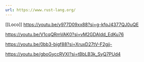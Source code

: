 ```yaml
---
url: https://www.rust-lang.org/
---
```


[[Loco]]
https://youtu.be/y977D09xx88?si=g-kfpJ4377QJ0uQE

https://youtu.be/V1cqQRmVAK0?si=vM2GDAldd_EdKu76

https://youtu.be/0bb3-bjgf88?si=XruxD27tV-F2gjj-

https://youtu.be/gboGyccRVXI?si=tBbLB3k_SyQ7PUd4